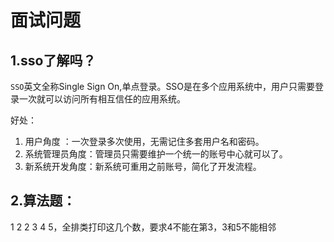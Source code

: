 # 面试问题



## 1.sso了解吗？

`SSO`英文全称Single Sign On,单点登录。SSO是在多个应用系统中，用户只需要登录一次就可以访问所有相互信任的应用系统。

好处：

1. 用户角度 ：一次登录多次使用，无需记住多套用户名和密码。
2. 系统管理员角度：管理员只需要维护一个统一的账号中心就可以了。
3. 新系统开发角度：新系统可重用之前账号，简化了开发流程。

## 2.算法题：

1 2 2 3 4 5，全排类打印这几个数，要求4不能在第3，3和5不能相邻